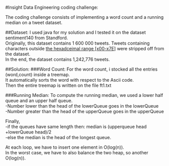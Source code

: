 #Insight Data Engineering coding challenge:

The coding challenge consists of implementing a word count and a running median on a tweet dataset.

##Dataset:
I used java for my solution and I tested it on the dataset sentiment140 from Standford.<br />
Originally, this dataset contains 1 600 000 tweets. Tweets containing characters outside [the hexadceimal range [x00-x7E]](http://www.ascii-code.com/) were stripped off from the dataset.<br />
In the end, the dataset contains 1,242,776 tweets.

##Solution:
###Word Count:
For the word count, i stocked all the entries (word,count) inside a treemap.<br />
It automatically sorts the word with respect to the Ascii code.<br />
Then the entire treemap is written on the file ft1.txt

###Running Median:
To compute the running median, we used a lower half queue and an upper half queue.<br />
-Number lower than the head of the lowerQueue goes in the lowerQueue <br />
-Number greater than the head of the upperQueue goes in the upperQueue

Finally,<br />
-if the queues have same length then: median is (upperqueue head +lowerQueue head)/2<br />
-else the median is the head of the longest queue.

At each loop, we have to insert one element in O(log(n)).<br />
In the worst case, we have to also balance the two heap, so another O(log(n)).
